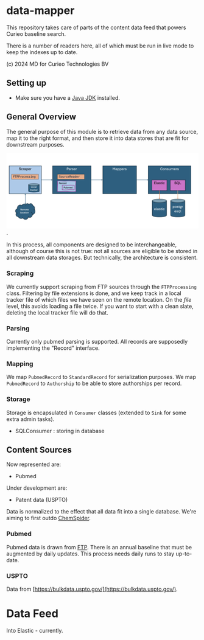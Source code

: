 # data-mapper

This repository takes care of parts of the content data feed that powers Curieo baseline search.

There is a number of readers here, all of which must be run in live mode to keep the indexes up to date.

(c) 2024 MD for Curieo Technologies BV

## Setting up

* Make sure you have a [Java JDK](https://jdk.java.net/21/) installed.

## General Overview
The general purpose of this module is to retrieve data from any data source, map it to the right format, and then store it into data stores that are fit for downstream purposes.

![General Overview](../flow.png).

In this process, all components are designed to be interchangeable, although of course this is not true: not all sources are eligible to be stored in all downstream data storages. But technically, the architecture is consistent.


### Scraping
We currently support scraping from FTP sources through the `FTPProcessing` class. Filtering by file extensions is done, and we keep track in a local tracker file of which files we have seen on the remote location. On the _file_ level, this avoids loading a file twice. If you want to start with a clean slate, deleting the local tracker file will do that. 

### Parsing
Currently only pubmed parsing is supported. All records are supposedly implementing the "Record" interface.

### Mapping
We map `PubmedRecord` to `StandardRecord` for serialization purposes.
We map `PubmedRecord` to `Authorship` to be able to store authorships per record.

### Storage
Storage is encapsulated in `Consumer` classes (extended to `Sink` for some extra admin tasks).

* SQLConsumer : storing in database

## Content Sources
Now represented are:

- Pubmed

Under development are:
- Patent data (USPTO)

Data is normalized to the effect that all data fit into a single database.
We're aiming to first outdo [ChemSpider](https://www.chemspider.com/).


### Pubmed

Pubmed data is drawn from [FTP](https://ftp.ncbi.nlm.nih.gov/pubmed/baseline/).
There is an annual baseline that must be augmented by daily updates.
This process needs daily runs to stay up-to-date.

### USPTO
Data from [https://bulkdata.uspto.gov/](https://bulkdata.uspto.gov/).

# Data Feed
Into Elastic - currently.

